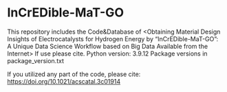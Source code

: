# InCrEDible-MaT-GO
This repository includes the Code&Database of 
<Obtaining Material Design Insights of Electrocatalysts for Hydrogen Energy by “InCrEDible-MaT-GO”: A Unique Data Science Workflow based on Big Data Available from the Internet>
If use please cite.
Python version: 3.9.12
Package versions in package_version.txt

If you utilized any part of the code, please cite: https://doi.org/10.1021/acscatal.3c01914
